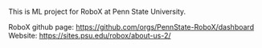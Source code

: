 This is ML project for RoboX at Penn State University. 

RoboX github page: https://github.com/orgs/PennState-RoboX/dashboard
Website: https://sites.psu.edu/robox/about-us-2/

